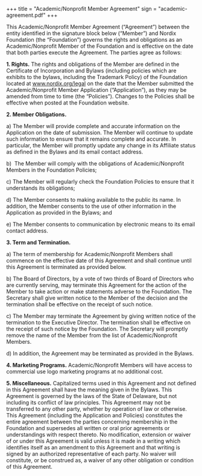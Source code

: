 +++
title = "Academic/Nonprofit Member Agreement"
sign = "academic-agreement.pdf"
+++

This Academic/Nonprofit Member Agreement (“Agreement”) between the entity identified in the signature block below (“Member”) and Nordix Foundation (the “Foundation”) governs the rights and obligations as an Academic/Nonprofit Member of the Foundation and is effective on the date that both parties execute the Agreement. The parties agree as follows:

__1. Rights.__ The rights and obligations of the Member are defined in the Certificate of Incorporation and Bylaws (including policies which are exhibits to the bylaws, including the Trademark Policy) of the Foundation located at www.nordix.org/legal on the date that the Member submitted the Academic/Nonprofit Member Application (“Application”), as they may be amended from time to time (the “Policies”). Changes to the Policies shall be effective when posted at the Foundation website.

__2. Member Obligations.__

a) The Member will provide complete and accurate information on the Application on the date of submission. The Member will continue to update such information to ensure that it remains complete and accurate. In particular, the Member will promptly update any change in its Affiliate status as defined in the Bylaws and its email contact address.

b)  The Member will comply with the obligations of Academic/Nonprofit Members in the Foundation Policies;

c) The Member will regularly check the Foundation Policies to ensure that it understands its obligations;

d) The Member consents to making available to the public its name. In addition, the Member consents to the use of other information in the Application as provided in the Bylaws; and

e) The Member consents to communication by electronic means to its email contact address.

__3. Term and Termination.__

a) The term of membership for Academic/Nonprofit Members shall commence on the effective date of this Agreement and shall continue until this Agreement is terminated as provided below.

b) The Board of Directors, by a vote of two thirds of Board of Directors who are currently serving, may terminate this Agreement for the action of the Member to take action or make statements adverse to the Foundation. The Secretary shall give written notice to the Member of the decision and the termination shall be effective on the receipt of such notice.

c) The Member may terminate the Agreement by giving written notice of the termination to the Executive Director. The termination shall be effective on the receipt of such notice by the Foundation. The Secretary will promptly remove the name of the Member from the list of Academic/Nonprofit Members.

d) In addition, the Agreement may be terminated as provided in the Bylaws.

__4. Marketing Programs.__ Academic/Nonprofit Members will have access to commercial use logo marketing programs at no additional cost.

__5. Miscellaneous.__ Capitalized terms used in this Agreement and not defined in this Agreement shall have the meaning given in the Bylaws. This Agreement is governed by the laws of the State of Delaware, but not including its conflict of law principles. This Agreement may not be transferred to any other party, whether by operation of law or otherwise. This Agreement (including the Application and Policies) constitutes the entire agreement between the parties concerning membership in the Foundation and supersedes all written or oral prior agreements or understandings with respect thereto. No modification, extension or waiver of or under this Agreement is valid unless it is made in a writing which identifies itself as an amendment to this Agreement and that writing is signed by an authorized representative of each party. No waiver will constitute, or be construed as, a waiver of any other obligation or condition of this Agreement.
